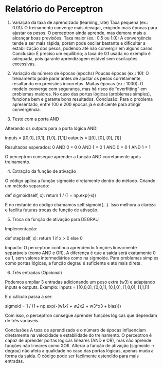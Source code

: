 # Relatório do Perceptron

1. Variação da taxa de aprendizado (learning_rate)
Taxa pequena (ex.: 0.01): O treinamento converge mais devagar, exigindo mais épocas para ajustar os pesos. O perceptron ainda aprende, mas demora mais a alcançar boas previsões.
Taxa maior (ex.: 0.5 ou 1.0): A convergência tende a ser mais rápida, porém pode oscilar bastante e dificultar a estabilização dos pesos, podendo até não convergir em alguns casos.
Conclusão: É preciso um equilíbrio; a taxa de 0.1 usada no exemplo é adequada, pois garante aprendizagem estável sem oscilações excessivas.

2. Variação do número de épocas (epochs)
Poucas épocas (ex.: 10): O treinamento pode parar antes de ajustar os pesos corretamente, resultando em previsões incorretas.
Muitas épocas (ex.: 1000): O modelo converge com segurança, mas há risco de “overfitting” em problemas maiores. No caso das portas lógicas (problemas simples), funciona bem e garante bons resultados.
Conclusão: Para o problema apresentado, entre 100 e 200 épocas já é suficiente para atingir convergência.

3. Teste com a porta AND

Alterando os outputs para a porta lógica AND:

inputs = [[0,0], [0,1], [1,0], [1,1]]
outputs = [[0], [0], [0], [1]]

Resultados esperados:
0 AND 0 = 0
0 AND 1 = 0
1 AND 0 = 0
1 AND 1 = 1

O perceptron consegue aprender a função AND corretamente após treinamento.

4. Extração da função de ativação

O código aplica a função sigmoide diretamente dentro do método. Criando um método separado:

def sigmoid(self, x):
    return 1 / (1 + np.exp(-x))

E no restante do código chamamos self.sigmoid(...). Isso melhora a clareza e facilita futuras trocas de função de ativação.

5. Troca da função de ativação para DEGRAU

Implementação:

def step(self, x):
    return 1 if x > 0 else 0

Impacto: O perceptron continua aprendendo funções linearmente separáveis (como AND e OR).
A diferença é que a saída será exatamente 0 ou 1, sem valores intermediários como na sigmoide.
Para problemas simples como portas lógicas, a função degrau é suficiente e até mais direta.

6. Três entradas (Opcional)

Podemos ampliar 3 entradas adicionando um peso extra (w3) e adaptando inputs e outputs.
Exemplo:
inputs = [[0,0,0], [0,0,1], [0,1,0], [1,0,0], [1,1,1]]

E o cálculo passa a ser:

sigmoid = 1 / (1 + np.exp(-(w1*x1 + w2*x2 + w3*x3 + bias)))

Com isso, o perceptron consegue aprender funções lógicas que dependam de três variáveis.

Conclusões
A taxa de aprendizado e o número de épocas influenciam diretamente na velocidade e estabilidade do treinamento.
O perceptron é capaz de aprender portas lógicas lineares (AND e OR), mas não aprende funções não lineares como XOR.
Alterar a função de ativação (sigmoide → degrau) não afeta a qualidade no caso das portas lógicas, apenas muda a forma da saída.
O código pode ser facilmente estendido para mais entradas.
